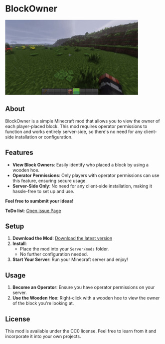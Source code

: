 # BlockOwner

![Preview](https://raw.githubusercontent.com/mastercion/minecraft_mod_fabric_blockowner/master/media/gif/preview.gif)

## About

BlockOwner is a simple Minecraft mod that allows you to view the owner of each player-placed block. This mod requires operator permissions to function and works entirely server-side, so there's no need for any client-side installation or configuration.

## Features

- **View Block Owners**: Easily identify who placed a block by using a wooden hoe.
- **Operator Permissions**: Only players with operator permissions can use this feature, ensuring secure usage.
- **Server-Side Only**: No need for any client-side installation, making it hassle-free to set up and use.

**Feel free to sumbmit your ideas!**

**ToDo list**: [Open issue Page](https://github.com/mastercion/minecraft_mod_fabric_blockowner/issues/1)

## Setup

1. **Download the Mod**: [Download the latest version](https://github.com/mastercion/minecraft_mod_fabric_blockowner/releases)
2. **Install**:
   - Place the mod into your `Server/mods` folder.
   - No further configuration needed.
3. **Start Your Server**: Run your Minecraft server and enjoy!

## Usage

1. **Become an Operator**: Ensure you have operator permissions on your server.
2. **Use the Wooden Hoe**: Right-click with a wooden hoe to view the owner of the block you're looking at.

## License

This mod is available under the CC0 license. Feel free to learn from it and incorporate it into your own projects.
